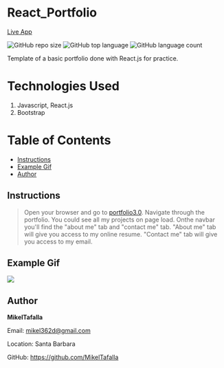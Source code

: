 # React_Portfolio

[Live App](https://MikelTafalla.github.io/React_Portfolio)

![GitHub repo size](https://img.shields.io/github/repo-size/MikelTafalla/React_Portfolio?logo=github)
![GitHub top language](https://img.shields.io/github/languages/top/MikelTafalla/React_Portfolio?color=green&logo=github&logoColor=green)
![GitHub language count](https://img.shields.io/github/languages/count/MikelTafalla/React_Portfolio?color=green&logo=github&logoColor=green)

Template of a basic portfolio done with React.js for practice.

# Technologies Used

1. Javascript, React.js
2. Bootstrap

# Table of Contents

* [Instructions](#instructions)
* [Example Gif](#example-gif)
* [Author](#author)

## Instructions
> Open your browser and go to [portfolio3.0](https://cryptic-wildwood-44940.herokuapp.com/). Navigate through the portfolio. You could see all my projects on page load. Onthe navbar you'll find the "about me" tab and "contact me" tab. "About me" tab will give you access to my online resume. "Contact me" tab will give you access to my email.

## Example Gif

![](public/images/portfolioReact.gif)

## Author 

**MikelTafalla**

Email: mikel362d@gmail.com

Location: Santa Barbara

GitHub: https://github.com/MikelTafalla

